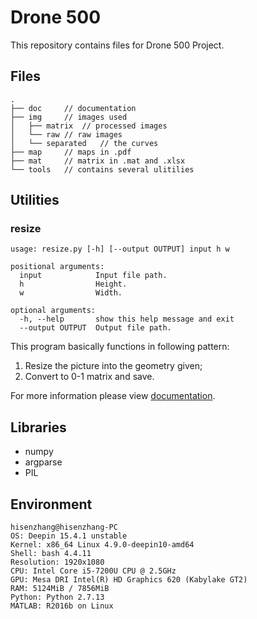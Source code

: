 # Drone 500

This repository contains files for Drone 500 Project.

## Files


```
.
├── doc		// documentation
├── img		// images used
│   ├── matrix	// processed images
│   └── raw	// raw images
│   └── separated	// the curves
├── map		// maps in .pdf
├── mat		// matrix in .mat and .xlsx
└── tools	// contains several ulitilies
```

## Utilities

### resize

```
usage: resize.py [-h] [--output OUTPUT] input h w

positional arguments:
  input            Input file path.
  h                Height.
  w                Width.

optional arguments:
  -h, --help       show this help message and exit
  --output OUTPUT  Output file path.
```

This program basically functions in following pattern:

1. Resize the picture into the geometry given;
2. Convert to 0-1 matrix and save.

For more information please view [documentation](./doc/workflow.md).

## Libraries

- numpy
- argparse
- PIL


## Environment

```
hisenzhang@hisenzhang-PC
OS: Deepin 15.4.1 unstable
Kernel: x86_64 Linux 4.9.0-deepin10-amd64
Shell: bash 4.4.11
Resolution: 1920x1080
CPU: Intel Core i5-7200U CPU @ 2.5GHz
GPU: Mesa DRI Intel(R) HD Graphics 620 (Kabylake GT2) 
RAM: 5124MiB / 7856MiB
Python: Python 2.7.13
MATLAB: R2016b on Linux
```

